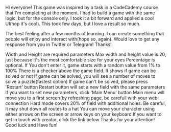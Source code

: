 Hi everyone! This game was inspired by a task in a CodeCademy course that I'm completing at the moment. I had to build a game with the same logic, but for the console only. I took it a bit forward and applied a cool UI(hop it's cool). This took few days, but I love a result so much. 

The best feeling after a few months of learning. I can create something that people will enjoy and interact with(hope so, again). Would love to get any response from you in Twitter or Telegram! Thanks!

Width and Height are required parameters
Max width and height value is 20, just because it's the most comfortable size for your eyes
Percentage is optional. If You don't enter it, game starts with a random value from 1% to 100%
There is a checker above the game field. It shows if game can be solved or not
If game can be solved, you will see a number of moves to solve a puzzle(fastest option)
If game can't be solved, please press 'Restart' button
Restart button will set a new field with the same parameters
If you want to set new parameters, click 'Main Menu' button
Main menu will move you to a first screen(by refreshing page, be carefull with your web connection
Hard mode covers 20% of field with additional holes. Be careful, it may shut down all routes to a hat
You can move your character using either arrows on the screen or arrow keys on your keyboard
If you want to get in touch with creator, click the link below 
Thanks for your attention! Good luck and Have fun!
